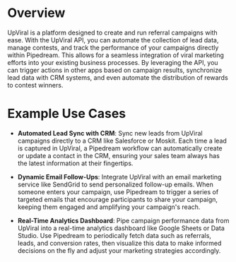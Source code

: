 # Overview

UpViral is a platform designed to create and run referral campaigns with ease. With the UpViral API, you can automate the collection of lead data, manage contests, and track the performance of your campaigns directly within Pipedream. This allows for a seamless integration of viral marketing efforts into your existing business processes. By leveraging the API, you can trigger actions in other apps based on campaign results, synchronize lead data with CRM systems, and even automate the distribution of rewards to contest winners.

# Example Use Cases

- **Automated Lead Sync with CRM**: Sync new leads from UpViral campaigns directly to a CRM like Salesforce or Moskit. Each time a lead is captured in UpViral, a Pipedream workflow can automatically create or update a contact in the CRM, ensuring your sales team always has the latest information at their fingertips.

- **Dynamic Email Follow-Ups**: Integrate UpViral with an email marketing service like SendGrid to send personalized follow-up emails. When someone enters your campaign, use Pipedream to trigger a series of targeted emails that encourage participants to share your campaign, keeping them engaged and amplifying your campaign's reach.

- **Real-Time Analytics Dashboard**: Pipe campaign performance data from UpViral into a real-time analytics dashboard like Google Sheets or Data Studio. Use Pipedream to periodically fetch data such as referrals, leads, and conversion rates, then visualize this data to make informed decisions on the fly and adjust your marketing strategies accordingly.
